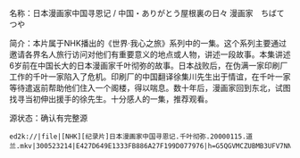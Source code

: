 名称：日本漫画家中国寻恩记 / 中国・ありがとう屋根裏の日々 漫画家　ちばてつや

简介：本片属于NHK播出的《世界·我心之旅》系列中的一集。这个系列主要通过邀请各界名人旅行访问对他们有重要意义的地点或人物，讲述一段故事。本集讲述6岁前在中国长大的日本漫画家千叶彻弥的故事。日本战败后，在伪满一家印刷厂工作的千叶一家陷入了危机。印刷厂的中国翻译徐集川先生出于情谊，在千叶一家等待遣返前帮助他们住入一个阁楼，得以喘息。数十年后，漫画家回到东北，试图找寻当初伸出援手的徐先生。十分感人的一集，推荐观看。

源状态：确认有完整源

```
ed2k://|file|[NHK][纪录片]日本漫画家中国寻恩记.千叶彻弥.20000115.道兰.mkv|300523214|E427D649E1333FB886A27F199D077976|h=G5QGVMCZUBMB3UFV7NNFLYVNEOWS6IGW|/
```

